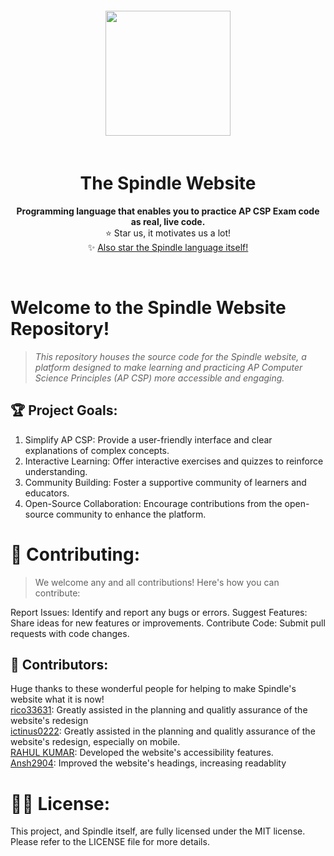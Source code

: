 <div align="center"> <img src="https://cdn.glitch.global/e1bb975a-9da8-4eb1-bcd1-68066f8e9cd4/thumbnails%2Flogo-no-background.png?1734132398879" style="height: 200px; padding: 20px" />
<h1><b>The Spindle Website</b></h1> <p style="font-size:14px">  <b> Programming language that enables you to practice AP CSP Exam code as real, live code.  </b> 
</b></b> <br> ⭐ Star us, it motivates us a lot! <br>  ✨  <a href="https://github.com/spindle-project/Spindle">Also star the Spindle language itself!</a></div> <br>

# **Welcome to the Spindle Website Repository!**

> *This repository houses the source code for the Spindle website, a platform designed to make learning and practicing AP Computer Science Principles (AP CSP) more accessible and engaging.*

## 🏆 Project Goals:
1. Simplify AP CSP: Provide a user-friendly interface and clear explanations of complex concepts.
2. Interactive Learning: Offer interactive exercises and quizzes to reinforce understanding.
3. Community Building: Foster a supportive community of learners and educators.
4. Open-Source Collaboration: Encourage contributions from the open-source community to enhance the platform.

# 🧶 Contributing:

> We welcome any and all contributions! Here's how you can contribute:

Report Issues: Identify and report any bugs or errors.
Suggest Features: Share ideas for new features or improvements.
Contribute Code: Submit pull requests with code changes.

## 🌟 Contributors:
Huge thanks to these wonderful people for helping to make Spindle's website what it is now! <br>
[rico33631](https://github.com/rico33631): Greatly assisted in the planning and qualitly assurance of the website's redesign <br> 
[ictinus0222](https://www.github.com/ictinus0222): Greatly assisted in the planning and qualitly assurance of the website's redesign, especially on mobile. <br>
[RAHUL KUMAR](https://github.com/RahulKumar9988): Developed the website's accessibility features.   <br>
[Ansh2904](https://github.com/Ansh2904): Improved the website's headings, increasing readablity 

# 🧑‍⚖️ License:

This project, and Spindle itself,  are fully licensed under the MIT license. Please refer to the LICENSE file for more details.
